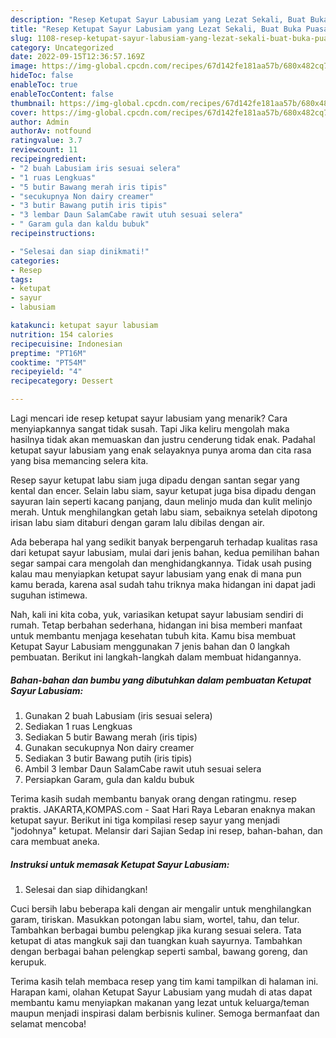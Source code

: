 ```yaml
---
description: "Resep Ketupat Sayur Labusiam yang Lezat Sekali, Buat Buka Puasa}"
title: "Resep Ketupat Sayur Labusiam yang Lezat Sekali, Buat Buka Puasa}"
slug: 1108-resep-ketupat-sayur-labusiam-yang-lezat-sekali-buat-buka-puasa
category: Uncategorized
date: 2022-09-15T12:36:57.169Z
image: https://img-global.cpcdn.com/recipes/67d142fe181aa57b/680x482cq70/ketupat-sayur-labusiam-foto-resep-utama.jpg
hideToc: false
enableToc: true
enableTocContent: false
thumbnail: https://img-global.cpcdn.com/recipes/67d142fe181aa57b/680x482cq70/ketupat-sayur-labusiam-foto-resep-utama.jpg
cover: https://img-global.cpcdn.com/recipes/67d142fe181aa57b/680x482cq70/ketupat-sayur-labusiam-foto-resep-utama.jpg
author: Admin
authorAv: notfound
ratingvalue: 3.7
reviewcount: 11
recipeingredient:
- "2 buah Labusiam iris sesuai selera"
- "1 ruas Lengkuas"
- "5 butir Bawang merah iris tipis"
- "secukupnya Non dairy creamer"
- "3 butir Bawang putih iris tipis"
- "3 lembar Daun SalamCabe rawit utuh sesuai selera"
- " Garam gula dan kaldu bubuk"
recipeinstructions:

- "Selesai dan siap dinikmati!"
categories:
- Resep
tags:
- ketupat
- sayur
- labusiam

katakunci: ketupat sayur labusiam 
nutrition: 154 calories
recipecuisine: Indonesian
preptime: "PT16M"
cooktime: "PT54M"
recipeyield: "4"
recipecategory: Dessert

---
```



Lagi mencari ide resep ketupat sayur labusiam yang menarik? Cara menyiapkannya sangat tidak susah. Tapi Jika keliru mengolah maka hasilnya tidak akan memuaskan dan justru cenderung tidak enak. Padahal ketupat sayur labusiam yang enak selayaknya punya aroma dan cita rasa yang bisa memancing selera kita.


Resep sayur ketupat labu siam juga dipadu dengan santan segar yang kental dan encer. Selain labu siam, sayur ketupat juga bisa dipadu dengan sayuran lain seperti kacang panjang, daun melinjo muda dan kulit melinjo merah. Untuk menghilangkan getah labu siam, sebaiknya setelah dipotong irisan labu siam ditaburi dengan garam lalu dibilas dengan air.

Ada beberapa hal yang sedikit banyak berpengaruh terhadap kualitas rasa dari ketupat sayur labusiam, mulai dari jenis bahan, kedua pemilihan bahan segar sampai cara mengolah dan menghidangkannya. Tidak usah pusing kalau mau menyiapkan ketupat sayur labusiam yang enak di mana pun kamu berada, karena asal sudah tahu triknya maka hidangan ini dapat jadi suguhan istimewa.


Nah, kali ini kita coba, yuk, variasikan ketupat sayur labusiam sendiri di rumah. Tetap berbahan sederhana, hidangan ini bisa memberi manfaat untuk membantu menjaga kesehatan tubuh kita. Kamu bisa membuat Ketupat Sayur Labusiam menggunakan 7 jenis bahan dan 0 langkah pembuatan. Berikut ini langkah-langkah dalam membuat hidangannya.

<!--inarticleads1-->

##### Bahan-bahan dan bumbu yang dibutuhkan dalam pembuatan Ketupat Sayur Labusiam:

1. Gunakan 2 buah Labusiam (iris sesuai selera)
1. Sediakan 1 ruas Lengkuas
1. Sediakan 5 butir Bawang merah (iris tipis)
1. Gunakan secukupnya Non dairy creamer
1. Sediakan 3 butir Bawang putih (iris tipis)
1. Ambil 3 lembar Daun SalamCabe rawit utuh sesuai selera
1. Persiapkan  Garam, gula dan kaldu bubuk


Terima kasih sudah membantu banyak orang dengan ratingmu. resep praktis. JAKARTA,KOMPAS.com - Saat Hari Raya Lebaran enaknya makan ketupat sayur. Berikut ini tiga kompilasi resep sayur yang menjadi &#34;jodohnya&#34; ketupat. Melansir dari Sajian Sedap ini resep, bahan-bahan, dan cara membuat aneka. 

<!--inarticleads2-->

##### Instruksi untuk memasak Ketupat Sayur Labusiam:


1. Selesai dan siap dihidangkan!

Cuci bersih labu beberapa kali dengan air mengalir untuk menghilangkan garam, tiriskan. Masukkan potongan labu siam, wortel, tahu, dan telur. Tambahkan berbagai bumbu pelengkap jika kurang sesuai selera. Tata ketupat di atas mangkuk saji dan tuangkan kuah sayurnya. Tambahkan dengan berbagai bahan pelengkap seperti sambal, bawang goreng, dan kerupuk. 

Terima kasih telah membaca resep yang tim kami tampilkan di halaman ini. Harapan kami, olahan Ketupat Sayur Labusiam yang mudah di atas dapat membantu kamu menyiapkan makanan yang lezat untuk keluarga/teman maupun menjadi inspirasi dalam berbisnis kuliner. Semoga bermanfaat dan selamat mencoba!
